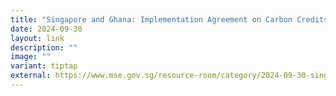 ```yaml
---
title: "Singapore and Ghana: Implementation Agreement on Carbon Credits Cooperation"
date: 2024-09-30
layout: link
description: ""
image: ""
variant: tiptap
external: https://www.mse.gov.sg/resource-room/category/2024-09-30-singapore-ghana-implementation-agreement
---
```

